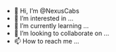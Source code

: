 - 👋 Hi, I’m @NexusCabs
- 👀 I’m interested in ...
- 🌱 I’m currently learning ...
- 💞️ I’m looking to collaborate on ...
- 📫 How to reach me ...

<!---
NexusCabs/NexusCabs is a ✨ special ✨ repository because its `README.md` (this file) appears on your GitHub profile.
You can click the Preview link to take a look at your changes.
--->
